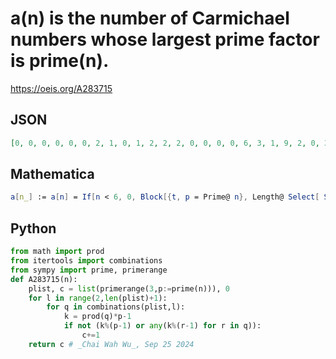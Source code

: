 # a\(n\) is the number of Carmichael numbers whose largest prime factor is prime\(n\)\.
https://oeis.org/A283715
## JSON
```JSON
[0, 0, 0, 0, 0, 0, 2, 1, 0, 1, 2, 2, 2, 0, 0, 0, 0, 6, 3, 1, 9, 2, 0, 3, 9, 7, 3, 1, 16, 20, 42, 19, 12, 15, 3, 60, 54, 57, 2, 8, 2, 277, 20, 170, 75, 259, 775, 57, 11, 110]
```
## Mathematica
```Mathematica
a[n_] := a[n] = If[n < 6, 0, Block[{t, p = Prime@ n}, Length@ Select[ Subsets[ Prime@ Range[2, n-1], {2, n-2}], (t = Times @@ #; Mod[t-1, p-1] == 0 && And @@ IntegerQ /@ ((p t - 1)/ (#-1))) &]]]; Array[a, 22]
```
## Python
```Python
from math import prod
from itertools import combinations
from sympy import prime, primerange
def A283715(n):
    plist, c = list(primerange(3,p:=prime(n))), 0
    for l in range(2,len(plist)+1):
        for q in combinations(plist,l):
            k = prod(q)*p-1
            if not (k%(p-1) or any(k%(r-1) for r in q)):
                c+=1
    return c # _Chai Wah Wu_, Sep 25 2024
```
